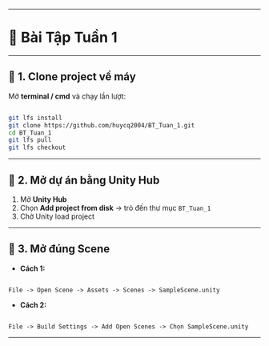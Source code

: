 
---

# 📘 Bài Tập Tuần 1 

---

## 🔹 1. Clone project về máy

Mở **terminal / cmd** và chạy lần lượt:

```bash

git lfs install
git clone https://github.com/huycq2004/BT_Tuan_1.git
cd BT_Tuan_1
git lfs pull
git lfs checkout

```

---

## 🔹 2. Mở dự án bằng Unity Hub

1. Mở **Unity Hub**  
2. Chọn **Add project from disk** → trỏ đến thư mục `BT_Tuan_1`  
3. Chờ Unity load project 

---

## 🔹 3. Mở đúng Scene

- **Cách 1:**
```

File -> Open Scene -> Assets -> Scenes -> SampleScene.unity

```

- **Cách 2:**
```

File -> Build Settings -> Add Open Scenes -> Chọn SampleScene.unity

```

---

